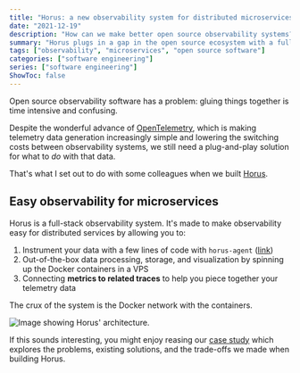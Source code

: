 ```yaml
---
title: "Horus: a new observability system for distributed microservices"
date: "2021-12-19"
description: "How can we make better open source observability systems?"
summary: "Horus plugs in a gap in the open source ecosystem with a full-stack observability system that's easy to integrate"
tags: ["observability", "microservices", "open source software"]
categories: ["software engineering"]
series: ["software engineering"]
ShowToc: false
---
```


Open source observability software has a problem: gluing things together is time intensive and confusing.

Despite the wonderful advance of [OpenTelemetry](https://opentelemetry.io/), which is making telemetry data generation increasingly simple and lowering the switching costs between observability systems, we still need a plug-and-play solution for what to *do* with that data.

That's what I set out to do with some colleagues when we built [Horus](https://tryhorus.com/).

## Easy observability for microservices

Horus is a full-stack observability system. It's made to make observability easy for distributed services by allowing you to:

1. Instrument your data with a few lines of code with `horus-agent` ([link](https://www.npmjs.com/package/horus-agent))
2. Out-of-the-box data processing, storage, and visualization by spinning up the Docker containers in a VPS
3. Connecting **metrics to related traces** to help you piece together your telemetry data

The crux of the system is the Docker network with the containers.

![Image showing Horus' architecture.](/images/horus-architecture.png)

If this sounds interesting, you might enjoy reasing our [case study](https://tryhorus.com/case-study) which explores the problems, existing solutions, and the trade-offs we made when building Horus.
